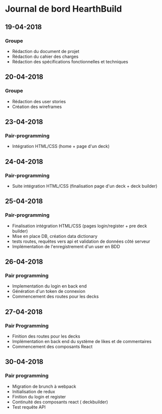 # Journal de bord HearthBuild

## 19-04-2018

### Groupe

- Rédaction du document de projet
- Rédaction du cahier des charges
- Rédaction des spécifications fonctionnelles et techniques

## 20-04-2018

### Groupe

- Rédaction des user stories
- Création des wireframes

## 23-04-2018

### Pair-programming

- Intégration HTML/CSS (home + page d'un deck)

## 24-04-2018

### Pair-programming

- Suite intégration HTML/CSS (finalisation page d'un deck + deck builder)

## 25-04-2018

### Pair-programming

- Finalisation intégration HTML/CSS (pages login/register + pre deck builder)
- Mise en place DB, création data dictionary
- tests routes, requêtes vers api et validation de données côté serveur
- Implémentation de l'enregistrement d'un user en BDD

## 26-04-2018

### Pair programming

- Implementation du login en back end
- Génération d'un token de connexion
- Commencement des routes pour les decks

## 27-04-2018

### Pair Programming

- Finition des routes pour les decks
- Implémentation en back end du système de likes et de commentaires
- Commencement des composants React

## 30-04-2018

### Pair programming

- Migration de brunch à webpack
- Initialisation de redux
- Finition du login et register
- Continuité des composants react ( deckbuilder)
- Test requête API
